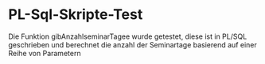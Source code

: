 # PL-Sql-Skripte-Test
Die Funktion gibAnzahlseminarTagee wurde getestet, diese ist in PL/SQL geschrieben und berechnet die anzahl der Seminartage basierend auf einer Reihe von Parametern
